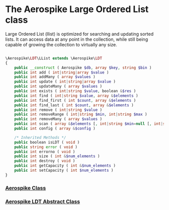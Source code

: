 
# The Aerospike Large Ordered List class

Large Ordered List (llist) is optimized for searching and updating sorted
lists. It can access data at any point in the collection, while still being
capable of growing the collection to virtually any size.

```php

\Aerospike\LDT\LList extends \Aerospike\LDT
{
    public __construct ( Aerospike $db, array $key, string $bin )
    public int add ( int|string|array $value )
    public int addMany ( array $values )
    public int update ( int|string|array $value )
    public int updateMany ( array $values )
    public int exists ( int|string $value, boolean &$res )
    public int find ( int|string $value, array &$elements )
    public int find_first ( int $count, array &$elements )
    public int find_last ( int $count, array &$elements )
    public int remove ( int|string $value )
    public int removeRange ( int|string $min, int|string $max )
    public int removeMany ( array $values )
    public int scan ( array &$elements [, int|string $min=null [, int|string $max=null [, string $module=null [, string $function=null [, array $args=array()]]]]] )
    public int config ( array &$config )

    /* Inherited Methods */
    public boolean isLDT ( void )
    public string error ( void )
    public int errorno ( void )
    public int size ( int &$num_elements )
    public int destroy ( void )
    public int getCapacity ( int &$num_elements )
    public int setCapacity ( int $num_elements )
}
```

### [Aerospike Class](aerospike.md)
### [Aerospike LDT Abstract Class](aerospike_ldt.md)


